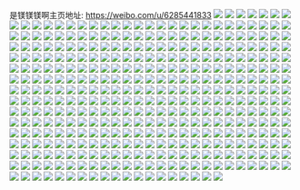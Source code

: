 是镁镁镁啊主页地址: https://weibo.com/u/6285441833 
![](https://wx4.sinaimg.cn/mw2000/006Rn4y5gy1h9cjtld7f9j31421id1kx.jpg) 
![](https://wx4.sinaimg.cn/mw2000/006Rn4y5gy1h98cllc052j30u01sxqdz.jpg) 
![](https://wx4.sinaimg.cn/mw2000/006Rn4y5gy1h98clsymh0j30u01sx15l.jpg) 
![](https://wx4.sinaimg.cn/mw2000/006Rn4y5gy1h96vl3are3j30u01sxael.jpg) 
![](https://wx4.sinaimg.cn/mw2000/006Rn4y5gy1h96vhjjc34j30wi1ychdt.jpg) 
![](https://wx4.sinaimg.cn/mw2000/006Rn4y5gy1h96vnpk3ofj30u01sxdn9.jpg) 
![](https://wx4.sinaimg.cn/mw2000/006Rn4y5gy1h96vj57qyjj30u01sxk1o.jpg) 
![](https://wx4.sinaimg.cn/mw2000/006Rn4y5gy1h96vnq9uzwj30u01sx0zf.jpg) 
![](https://wx4.sinaimg.cn/mw2000/006Rn4y5gy1h96vjqr5m2j30u0140tjf.jpg) 
![](https://wx4.sinaimg.cn/mw2000/006Rn4y5gy1h96vkq0lrbj30u0140tgu.jpg) 
![](https://wx4.sinaimg.cn/mw2000/006Rn4y5gy1h96vmgi6pmj30u01sxn3r.jpg) 
![](https://wx4.sinaimg.cn/mw2000/006Rn4y5gy1h96vnrbcfdj31400u0apf.jpg) 
![](https://wx4.sinaimg.cn/mw2000/006Rn4y5gy1h96vopx22gj30u01sxn5j.jpg) 
![](https://wx4.sinaimg.cn/mw2000/006Rn4y5ly1h8y3zr8w6hj316o1kw4qp.jpg) 
![](https://wx4.sinaimg.cn/mw2000/006Rn4y5ly1h8y40fjzt6j316o1hcaz8.jpg) 
![](https://wx4.sinaimg.cn/mw2000/006Rn4y5ly1h8y40fxpz9j316o1hcqry.jpg) 
![](https://wx4.sinaimg.cn/mw2000/006Rn4y5ly1h8y39s7nt0j31651gox1w.jpg) 
![](https://wx4.sinaimg.cn/mw2000/006Rn4y5ly1h8y39smqhrj316o1kwtyl.jpg) 
![](https://wx4.sinaimg.cn/mw2000/006Rn4y5ly1h8y39t3n2yj316o1kwb0p.jpg) 
![](https://wx4.sinaimg.cn/mw2000/006Rn4y5ly1h8y39rrl60j316o1n1b29.jpg) 
![](https://wx4.sinaimg.cn/mw2000/006Rn4y5ly1h8y39to8g7j31541kw4qp.jpg) 
![](https://wx4.sinaimg.cn/mw2000/006Rn4y5ly1h8y39ugy2tj316o1n9e81.jpg) 
![](https://wx4.sinaimg.cn/mw2000/006Rn4y5ly1h8y39v0l0jj316o1hc4qp.jpg) 
![](https://wx4.sinaimg.cn/mw2000/006Rn4y5ly1h8y39vomozj319i1kw7wh.jpg) 
![](https://wx4.sinaimg.cn/mw2000/006Rn4y5ly1h8xmm00tv6j32c02c0hdv.jpg) 
![](https://wx4.sinaimg.cn/mw2000/006Rn4y5ly1h8xmm68pwgj32c02c0x6r.jpg) 
![](https://wx4.sinaimg.cn/mw2000/006Rn4y5ly1h8xmma6ez0j33402c0kjo.jpg) 
![](https://wx4.sinaimg.cn/mw2000/006Rn4y5ly1h8wf4ilsbfj32c0340u0y.jpg) 
![](https://wx4.sinaimg.cn/mw2000/006Rn4y5ly1h8wf4je0joj316o1kwnlk.jpg) 
![](https://wx4.sinaimg.cn/mw2000/006Rn4y5ly1h8wf4d1jqfj316o1hce40.jpg) 
![](https://wx4.sinaimg.cn/mw2000/006Rn4y5ly1h8wf4k0in6j316n1hbaxb.jpg) 
![](https://wx4.sinaimg.cn/mw2000/006Rn4y5ly1h8wf4klryxj316o1hcket.jpg) 
![](https://wx4.sinaimg.cn/mw2000/006Rn4y5ly1h8wf4l2lsmj316n1hbx2e.jpg) 
![](https://wx4.sinaimg.cn/mw2000/006Rn4y5ly1h8svqhorh8j319i1kw4qp.jpg) 
![](https://wx4.sinaimg.cn/mw2000/006Rn4y5ly1h8svqiqyiaj33402c0npd.jpg) 
![](https://wx4.sinaimg.cn/mw2000/006Rn4y5ly1h8svqku26mj31621kwkjl.jpg) 
![](https://wx4.sinaimg.cn/mw2000/006Rn4y5ly1h8svqme0oqj31671kwkjl.jpg) 
![](https://wx4.sinaimg.cn/mw2000/006Rn4y5ly1h8svqh070mj316o1l5b29.jpg) 
![](https://wx4.sinaimg.cn/mw2000/006Rn4y5ly1h8svrb5f5nj32c03401l0.jpg) 
![](https://wx4.sinaimg.cn/mw2000/006Rn4y5ly1h8svrnaixhj32c0340b2d.jpg) 
![](https://wx4.sinaimg.cn/mw2000/006Rn4y5ly1h8svrtk46hj316n1hbe12.jpg) 
![](https://wx4.sinaimg.cn/mw2000/006Rn4y5gy1h8n0gqxazxj316o1hce81.jpg) 
![](https://wx4.sinaimg.cn/mw2000/006Rn4y5gy1h8n0gj62i8j315y1gg4qp.jpg) 
![](https://wx4.sinaimg.cn/mw2000/006Rn4y5gy1h8n0h0025rj315t1g9qtv.jpg) 
![](https://wx4.sinaimg.cn/mw2000/006Rn4y5gy1h8n0h7u6wqj316o1hc7wh.jpg) 
![](https://wx4.sinaimg.cn/mw2000/006Rn4y5gy1h8n0ha80egj316o1hc1kx.jpg) 
![](https://wx4.sinaimg.cn/mw2000/006Rn4y5gy1h8n0hk26onj316o1kwhdt.jpg) 
![](https://wx4.sinaimg.cn/mw2000/006Rn4y5gy1h8mblvqfmsj316o1kwu0j.jpg) 
![](https://wx4.sinaimg.cn/mw2000/006Rn4y5gy1h8mbm4k4vbj316o1lzu0x.jpg) 
![](https://wx4.sinaimg.cn/mw2000/006Rn4y5gy1h8mblqhc0kj316o1lyx6p.jpg) 
![](https://wx4.sinaimg.cn/mw2000/006Rn4y5gy1h8mbnyavg6j32803197wm.jpg) 
![](https://wx4.sinaimg.cn/mw2000/006Rn4y5gy1h8h45o8n15j316o1hc1kx.jpg) 
![](https://wx4.sinaimg.cn/mw2000/006Rn4y5gy1h8h45lt8j4j316o1hc4qp.jpg) 
![](https://wx4.sinaimg.cn/mw2000/006Rn4y5gy1h8h45qx20sj319i1kwb29.jpg) 
![](https://wx4.sinaimg.cn/mw2000/006Rn4y5gy1h8e8v6ckhnj30w0140kc8.jpg) 
![](https://wx4.sinaimg.cn/mw2000/006Rn4y5gy1h8e8wc9ss3j30w0140wxi.jpg) 
![](https://wx4.sinaimg.cn/mw2000/006Rn4y5gy1h8e8wgzhojj30w0140qst.jpg) 
![](https://wx4.sinaimg.cn/mw2000/006Rn4y5gy1h8e8wle56zj30w0140nml.jpg) 
![](https://wx4.sinaimg.cn/mw2000/006Rn4y5gy1h8e8v1y4e7j30w01407k0.jpg) 
![](https://wx4.sinaimg.cn/mw2000/006Rn4y5gy1h8e8wmpl8zj30w0140ng6.jpg) 
![](https://wx4.sinaimg.cn/mw2000/006Rn4y5gy1h7zwtmv7otj314f1dittl.jpg) 
![](https://wx4.sinaimg.cn/mw2000/006Rn4y5gy1h7zwtkztt3j316o1hckfi.jpg) 
![](https://wx4.sinaimg.cn/mw2000/006Rn4y5gy1h7zwto9xehj30z517xgwn.jpg) 
![](https://wx4.sinaimg.cn/mw2000/006Rn4y5gy1h7zwtq05vej311q1b5tn4.jpg) 
![](https://wx4.sinaimg.cn/mw2000/006Rn4y5gy1h7zwtrlyiaj311m1b1tle.jpg) 
![](https://wx4.sinaimg.cn/mw2000/006Rn4y5gy1h7zwtsw1xnj319i1kwnfa.jpg) 
![](https://wx4.sinaimg.cn/mw2000/006Rn4y5gy1h7zwttwg0mj319i1kvwux.jpg) 
![](https://wx4.sinaimg.cn/mw2000/006Rn4y5gy1h7zwtvjt9uj310h19lwt6.jpg) 
![](https://wx4.sinaimg.cn/mw2000/006Rn4y5gy1h7zwtxn88sj315i1fwkbx.jpg) 
![](https://wx4.sinaimg.cn/mw2000/006Rn4y5gy1h7zwtzrwbqj31231bmdzk.jpg) 
![](https://wx4.sinaimg.cn/mw2000/006Rn4y5gy1h7ybo798myj316o1kwhcu.jpg) 
![](https://wx4.sinaimg.cn/mw2000/006Rn4y5gy1h7ybo9pak3j316o1hcari.jpg) 
![](https://wx4.sinaimg.cn/mw2000/006Rn4y5gy1h7ybo41bfoj316o1hcneu.jpg) 
![](https://wx4.sinaimg.cn/mw2000/006Rn4y5gy1h7yboc2cf8j316o1hc7kq.jpg) 
![](https://wx4.sinaimg.cn/mw2000/006Rn4y5gy1h7ybodwgmrj31561fgdtn.jpg) 
![](https://wx4.sinaimg.cn/mw2000/006Rn4y5gy1h7ybogb999j316o1hcnff.jpg) 
![](https://wx4.sinaimg.cn/mw2000/006Rn4y5gy1h7stuckdyhj315x1kwx37.jpg) 
![](https://wx4.sinaimg.cn/mw2000/006Rn4y5gy1h7stubmnqbj316n1lf1kx.jpg) 
![](https://wx4.sinaimg.cn/mw2000/006Rn4y5gy1h7p66pl6m5j30u011igv0.jpg) 
![](https://wx4.sinaimg.cn/mw2000/006Rn4y5gy1h7p66r48idj30u011igw2.jpg) 
![](https://wx4.sinaimg.cn/mw2000/006Rn4y5gy1h7p66s0y66j30u0140aj1.jpg) 
![](https://wx4.sinaimg.cn/mw2000/006Rn4y5gy1h7p66tuu4mj30u0140teh.jpg) 
![](https://wx4.sinaimg.cn/mw2000/006Rn4y5gy1h7p66uyc6nj30u014edlb.jpg) 
![](https://wx4.sinaimg.cn/mw2000/006Rn4y5gy1h7p66wbs5ej30u014011s.jpg) 
![](https://wx4.sinaimg.cn/mw2000/006Rn4y5gy1h7p67gnqygj30u0140n5i.jpg) 
![](https://wx4.sinaimg.cn/mw2000/006Rn4y5gy1h7p67hvmhaj30u011i45e.jpg) 
![](https://wx4.sinaimg.cn/mw2000/006Rn4y5gy1h7p67j8micj30u011iags.jpg) 
![](https://wx4.sinaimg.cn/mw2000/006Rn4y5gy1h7p67kdfzwj30u011i7b5.jpg) 
![](https://wx4.sinaimg.cn/mw2000/006Rn4y5gy1h7p66o6wbyj30u0140wjk.jpg) 
![](https://wx4.sinaimg.cn/mw2000/006Rn4y5gy1h7p67l4f72j30u01400wl.jpg) 
![](https://wx4.sinaimg.cn/mw2000/006Rn4y5gy1h7n74jk4waj316o1kw7ll.jpg) 
![](https://wx4.sinaimg.cn/mw2000/006Rn4y5gy1h7n74hwi8oj316o1kwx3e.jpg) 
![](https://wx4.sinaimg.cn/mw2000/006Rn4y5gy1h7n74l79mtj316o1kwkbf.jpg) 
![](https://wx4.sinaimg.cn/mw2000/006Rn4y5gy1h7n74mv38hj316o1kwtsy.jpg) 
![](https://wx4.sinaimg.cn/mw2000/006Rn4y5gy1h7n74od68cj316o1kw1kx.jpg) 
![](https://wx4.sinaimg.cn/mw2000/006Rn4y5gy1h7n74p2k7gj316o1kw7qe.jpg) 
![](https://wx4.sinaimg.cn/mw2000/006Rn4y5gy1h7n77lzi0yj32c0340x6q.jpg) 
![](https://wx4.sinaimg.cn/mw2000/006Rn4y5gy1h7n77icspoj33402c0b2b.jpg) 
![](https://wx4.sinaimg.cn/mw2000/006Rn4y5gy1h7n77p82hij33402c01kz.jpg) 
![](https://wx4.sinaimg.cn/mw2000/006Rn4y5gy1h6gikutcvgj32012vutxt.jpg) 
![](https://wx4.sinaimg.cn/mw2000/006Rn4y5gy1h6gikymzlzj31gt22rx3p.jpg) 
![](https://wx4.sinaimg.cn/mw2000/006Rn4y5gy1h6e2ymdb0cj30u0140wnc.jpg) 
![](https://wx4.sinaimg.cn/mw2000/006Rn4y5gy1h6e2ynmtx1j30u0140k07.jpg) 
![](https://wx4.sinaimg.cn/mw2000/006Rn4y5gy1h6e2yordj8j30u014042w.jpg) 
![](https://wx4.sinaimg.cn/mw2000/006Rn4y5gy1h6e2ykq4u4j30u00zpahd.jpg) 
![](https://wx4.sinaimg.cn/mw2000/006Rn4y5gy1h6e2ypsdtkj30u0140din.jpg) 
![](https://wx4.sinaimg.cn/mw2000/006Rn4y5gy1h6e2yqx2waj30u0140goi.jpg) 
![](https://wx4.sinaimg.cn/mw2000/006Rn4y5gy1h6e2ys5gqyj31400u0gog.jpg) 
![](https://wx4.sinaimg.cn/mw2000/006Rn4y5gy1h6e2yu53q6j319z0u044h.jpg) 
![](https://wx4.sinaimg.cn/mw2000/006Rn4y5gy1h63t36xtekj30u00wq0yr.jpg) 
![](https://wx4.sinaimg.cn/mw2000/006Rn4y5gy1h63t388iaxj30u013owl9.jpg) 
![](https://wx4.sinaimg.cn/mw2000/006Rn4y5gy1h1rxjjnitij31kw1kw4ka.jpg) 
![](https://wx4.sinaimg.cn/mw2000/006Rn4y5gy1h1rxjj3p8lj31kw1kw4qp.jpg) 
![](https://wx4.sinaimg.cn/mw2000/006Rn4y5gy1h1oh7bdvz4j31kw1kwh4n.jpg) 
![](https://wx4.sinaimg.cn/mw2000/006Rn4y5gy1h1oh7cutiqj31kw1kw7ug.jpg) 
![](https://wx4.sinaimg.cn/mw2000/006Rn4y5gy1h1oh7eczoaj31kw1kw1kx.jpg) 
![](https://wx4.sinaimg.cn/mw2000/006Rn4y5gy1h11w2oaj5nj31ku171kh3.jpg) 
![](https://wx4.sinaimg.cn/mw2000/006Rn4y5gy1h0w2hr3tt2j31kw16ohdt.jpg) 
![](https://wx4.sinaimg.cn/mw2000/006Rn4y5gy1gz3pcz9ltqj30u00u0gr5.jpg) 
![](https://wx4.sinaimg.cn/mw2000/006Rn4y5gy1gxoxrybcwej316o1hhe81.jpg) 
![](https://wx4.sinaimg.cn/mw2000/006Rn4y5gy1gxoxrz281gj316o16onmh.jpg) 
![](https://wx4.sinaimg.cn/mw2000/006Rn4y5gy1gxoxrw448uj316o16o4qp.jpg) 
![](https://wx4.sinaimg.cn/mw2000/006Rn4y5gy1gxoxs2yd4gj31kw1kw7wi.jpg) 
![](https://wx4.sinaimg.cn/mw2000/006Rn4y5gy1gxoxs7y5hbj31kw1kw4qq.jpg) 
![](https://wx4.sinaimg.cn/mw2000/006Rn4y5gy1gxnsn0790vj32c02c0e82.jpg) 
![](https://wx4.sinaimg.cn/mw2000/006Rn4y5gy1gxnsn5ufvwj316o1kwkjl.jpg) 
![](https://wx4.sinaimg.cn/mw2000/006Rn4y5gy1gxnsn7ydf0j316o1kwe81.jpg) 
![](https://wx4.sinaimg.cn/mw2000/006Rn4y5gy1gxnsn12eaij316o1kwe81.jpg) 
![](https://wx4.sinaimg.cn/mw2000/006Rn4y5gy1gsi2q1x8dgj31kv1kvwww.jpg) 
![](https://wx4.sinaimg.cn/mw2000/006Rn4y5gy1grw16tjdhfj32c02c0npm.jpg) 
![](https://wx4.sinaimg.cn/mw2000/006Rn4y5gy1grw166xdihj31kw1kwb29.jpg) 
![](https://wx4.sinaimg.cn/mw2000/006Rn4y5gy1grtdhsy8w0j62c02c0npl02.jpg) 
![](https://wx4.sinaimg.cn/mw2000/006Rn4y5gy1grsan9qi8rj32c02c0he3.jpg) 
![](https://wx4.sinaimg.cn/mw2000/006Rn4y5gy1grsancth3fj62c02c0kjs02.jpg) 
![](https://wx4.sinaimg.cn/mw2000/006Rn4y5gy1grsangi4l9j32c02c0kjv.jpg) 
![](https://wx4.sinaimg.cn/mw2000/006Rn4y5gy1grsanjxs55j32c02c0npn.jpg) 
![](https://wx4.sinaimg.cn/mw2000/006Rn4y5gy1grsaoeiqr9j31kw1kwhdw.jpg) 
![](https://wx4.sinaimg.cn/mw2000/006Rn4y5gy1grsan587knj32c02c07wt.jpg) 
![](https://wx4.sinaimg.cn/mw2000/006Rn4y5gy1grsantig4wj32c02c0x6z.jpg) 
![](https://wx4.sinaimg.cn/mw2000/006Rn4y5gy1grsanmpvj4j31kw1lmnpg.jpg) 
![](https://wx4.sinaimg.cn/mw2000/006Rn4y5gy1grsanpa85wj31kw1mkx6t.jpg) 
![](https://wx4.sinaimg.cn/mw2000/006Rn4y5gy1grsanq2iekj31kw16o1gs.jpg) 
![](https://wx4.sinaimg.cn/mw2000/006Rn4y5gy1grqcngi4pej31kw16oas2.jpg) 
![](https://wx4.sinaimg.cn/mw2000/006Rn4y5gy1grizi5bqp3j30w01kwano.jpg) 
![](https://wx4.sinaimg.cn/mw2000/006Rn4y5gy1grizi5zcoyj31kw0w07fc.jpg) 
![](https://wx4.sinaimg.cn/mw2000/006Rn4y5gy1grizi6ngmhj30w01kw4e7.jpg) 
![](https://wx4.sinaimg.cn/mw2000/006Rn4y5gy1grizi754oyj30w01kwtfl.jpg) 
![](https://wx4.sinaimg.cn/mw2000/006Rn4y5gy1grizi7lc3tj30w019xwob.jpg) 
![](https://wx4.sinaimg.cn/mw2000/006Rn4y5gy1grizi85egtj30w01kwqei.jpg) 
![](https://wx4.sinaimg.cn/mw2000/006Rn4y5gy1grizi8remjj30w01kwtp0.jpg) 
![](https://wx4.sinaimg.cn/mw2000/006Rn4y5gy1grizi99ey6j30w01kw7fh.jpg) 
![](https://wx4.sinaimg.cn/mw2000/006Rn4y5gy1grizi4k3sqj30w01kwqio.jpg) 
![](https://wx4.sinaimg.cn/mw2000/006Rn4y5gy1grizi9z7v0j30w01kwqhe.jpg) 
![](https://wx4.sinaimg.cn/mw2000/006Rn4y5gy1gre89dpkanj32c02c01l8.jpg) 
![](https://wx4.sinaimg.cn/mw2000/006Rn4y5gy1gre89h956ej32c02c0x4v.jpg) 
![](https://wx4.sinaimg.cn/mw2000/006Rn4y5gy1gre89vatqrj32c02c0qve.jpg) 
![](https://wx4.sinaimg.cn/mw2000/006Rn4y5gy1gre8a9ftwyj32c02c01l6.jpg) 
![](https://wx4.sinaimg.cn/mw2000/006Rn4y5gy1gre8awzb53j32c02c07ws.jpg) 
![](https://wx4.sinaimg.cn/mw2000/006Rn4y5gy1gre8bbfkcvj32c02c0u17.jpg) 
![](https://wx4.sinaimg.cn/mw2000/006Rn4y5gy1gre8brlxdhj32c02c04qy.jpg) 
![](https://wx4.sinaimg.cn/mw2000/006Rn4y5gy1gre8cpgxhfj32c02c04qz.jpg) 
![](https://wx4.sinaimg.cn/mw2000/006Rn4y5gy1grcyhtjky1j30w01kwn3r.jpg) 
![](https://wx4.sinaimg.cn/mw2000/006Rn4y5gy1grcyht2ey1j30w01kw7cv.jpg) 
![](https://wx4.sinaimg.cn/mw2000/006Rn4y5gy1gr72wscyydj30w01kw48p.jpg) 
![](https://wx4.sinaimg.cn/mw2000/006Rn4y5gy1gr62kaot5pj31kw1kwx1r.jpg) 
![](https://wx4.sinaimg.cn/mw2000/006Rn4y5gy1gqxhp1xj4wj316o1nyqv8.jpg) 
![](https://wx4.sinaimg.cn/mw2000/006Rn4y5gy1gqxhsscw7mj62c03404r202.jpg) 
![](https://wx4.sinaimg.cn/mw2000/006Rn4y5gy1gqxhsu1ewyj316o1ljb2b.jpg) 
![](https://wx4.sinaimg.cn/mw2000/006Rn4y5gy1gqxhrac7rnj31691kwu0y.jpg) 
![](https://wx4.sinaimg.cn/mw2000/006Rn4y5gy1gqxhrcxpqjj316o1lb7wj.jpg) 
![](https://wx4.sinaimg.cn/mw2000/006Rn4y5gy1gqxhp06vqtj316o1lb4qr.jpg) 
![](https://wx4.sinaimg.cn/mw2000/006Rn4y5gy1gqxhrdpqbtj316f1kwnnk.jpg) 
![](https://wx4.sinaimg.cn/mw2000/006Rn4y5gy1gqjk7sxazyj31jk1jkdz5.jpg) 
![](https://wx4.sinaimg.cn/mw2000/006Rn4y5gy1gqjk7tfn6bj31jk1jkh13.jpg) 
![](https://wx4.sinaimg.cn/mw2000/006Rn4y5gy1gqbal3iujgj31kw1kwwnt.jpg) 
![](https://wx4.sinaimg.cn/mw2000/006Rn4y5gy1gq9lyksjfzj31fk1fk4qp.jpg) 
![](https://wx4.sinaimg.cn/mw2000/006Rn4y5gy1gq9lyn5zt7j31kw1kwhdv.jpg) 
![](https://wx4.sinaimg.cn/mw2000/006Rn4y5gy1gq7z6m71eaj31kw1kwhdt.jpg) 
![](https://wx4.sinaimg.cn/mw2000/006Rn4y5gy1gq7z6nnvgwj31is1isb29.jpg) 
![](https://wx4.sinaimg.cn/mw2000/006Rn4y5gy1gq7z6q44q6j30w11kwe82.jpg) 
![](https://wx4.sinaimg.cn/mw2000/006Rn4y5gy1gq7z6sx4b0j30w11kwqv6.jpg) 
![](https://wx4.sinaimg.cn/mw2000/006Rn4y5gy1gq7z6kgob5j30w11kwx6q.jpg) 
![](https://wx4.sinaimg.cn/mw2000/006Rn4y5gy1gq7z7kbn3yj32c02c01l7.jpg) 
![](https://wx4.sinaimg.cn/mw2000/006Rn4y5gy1gq61tf8or2j31kw1kw7wk.jpg) 
![](https://wx4.sinaimg.cn/mw2000/006Rn4y5gy1gq61tpekb6j32c0340he7.jpg) 
![](https://wx4.sinaimg.cn/mw2000/006Rn4y5gy1gpz38zks55j31kw1kwu0z.jpg) 
![](https://wx4.sinaimg.cn/mw2000/006Rn4y5gy1gpz391o0lrj31kw1kwhdv.jpg) 
![](https://wx4.sinaimg.cn/mw2000/006Rn4y5gy1gpz38xr9j9j31kw1kwkjo.jpg) 
![](https://wx4.sinaimg.cn/mw2000/006Rn4y5gy1gpz393hpe1j31kw1kwx6r.jpg) 
![](https://wx4.sinaimg.cn/mw2000/006Rn4y5gy1gprfw98icuj316o1kwqv2.jpg) 
![](https://wx4.sinaimg.cn/mw2000/006Rn4y5gy1gprfw9vitjj316o1kw1kx.jpg) 
![](https://wx4.sinaimg.cn/mw2000/006Rn4y5gy1gprfw8jx95j316o1kwqsf.jpg) 
![](https://wx4.sinaimg.cn/mw2000/006Rn4y5gy1gph296tm8gj31kw1kwhdt.jpg) 
![](https://wx4.sinaimg.cn/mw2000/006Rn4y5gy1gp8pcue4r9j316o1kw7wh.jpg) 
![](https://wx4.sinaimg.cn/mw2000/006Rn4y5gy1gp8pcw2za5j316o1kwhdv.jpg) 
![](https://wx4.sinaimg.cn/mw2000/006Rn4y5gy1gp8pctkq2aj316o1kwkjo.jpg) 
![](https://wx4.sinaimg.cn/mw2000/006Rn4y5ly1gp6g5ak78aj316o1kwe81.jpg) 
![](https://wx4.sinaimg.cn/mw2000/006Rn4y5ly1gp6g5bcxz2j316o1kwe81.jpg) 
![](https://wx4.sinaimg.cn/mw2000/006Rn4y5ly1gp185uhodnj31kw1lie81.jpg) 
![](https://wx4.sinaimg.cn/mw2000/006Rn4y5ly1gp185vfdymj31kw1lf7wh.jpg) 
![](https://wx4.sinaimg.cn/mw2000/006Rn4y5gy1goc8s8vys8j33402c04qp.jpg) 
![](https://wx4.sinaimg.cn/mw2000/006Rn4y5gy1goc8sat63fj33402c04qp.jpg) 
![](https://wx4.sinaimg.cn/mw2000/006Rn4y5ly1gntue8fcynj33402c07wj.jpg) 
![](https://wx4.sinaimg.cn/mw2000/006Rn4y5ly1gntueddiw9j32c02c04qr.jpg) 
![](https://wx4.sinaimg.cn/mw2000/006Rn4y5ly1gntuee80g1j32c0340qv5.jpg) 
![](https://wx4.sinaimg.cn/mw2000/006Rn4y5ly1gntuehdtk8j31kw1kwawg.jpg) 
![](https://wx4.sinaimg.cn/mw2000/006Rn4y5ly1gntue4ssmij31kw1kwqrl.jpg) 
![](https://wx4.sinaimg.cn/mw2000/006Rn4y5ly1gntueidicaj318d18dws0.jpg) 
![](https://wx4.sinaimg.cn/mw2000/006Rn4y5ly1gntuekamefj31jh1kv4qp.jpg) 
![](https://wx4.sinaimg.cn/mw2000/006Rn4y5ly1gntuenf7ymj32c02c0qv6.jpg) 
![](https://wx4.sinaimg.cn/mw2000/006Rn4y5ly1gntueo6pklj31kw1kwb29.jpg) 
![](https://wx4.sinaimg.cn/mw2000/006Rn4y5ly1gntuepfzg7j31kw1kwnpd.jpg) 
![](https://wx4.sinaimg.cn/mw2000/006Rn4y5ly1gntueq53spj31kw1kwkjl.jpg) 
![](https://wx4.sinaimg.cn/mw2000/006Rn4y5ly1gntuersdjtj32c02c0e81.jpg) 
![](https://wx4.sinaimg.cn/mw2000/006Rn4y5ly1gntues8qisj30kw10kgvf.jpg) 
![](https://wx4.sinaimg.cn/mw2000/006Rn4y5ly1gntuet4axdj32c02c0kiw.jpg) 
![](https://wx4.sinaimg.cn/mw2000/006Rn4y5ly1gnmua70cu9j32bb2bbnpe.jpg) 
![](https://wx4.sinaimg.cn/mw2000/006Rn4y5ly1gnmua87mugj31r02c0kjl.jpg) 
![](https://wx4.sinaimg.cn/mw2000/006Rn4y5ly1gnmuabzkemj32c02c01ky.jpg) 
![](https://wx4.sinaimg.cn/mw2000/006Rn4y5ly1gnmuad9pjij31kw16ohdt.jpg) 
![](https://wx4.sinaimg.cn/mw2000/006Rn4y5ly1gnmuadocurj322g1jutut.jpg) 
![](https://wx4.sinaimg.cn/mw2000/006Rn4y5ly1gnmuadyjpdj312t12t47n.jpg) 
![](https://wx4.sinaimg.cn/mw2000/006Rn4y5ly1gnmuaed30rj31fb12hqgo.jpg) 
![](https://wx4.sinaimg.cn/mw2000/006Rn4y5ly1gnmuaeururj31pd1a07wh.jpg) 
![](https://wx4.sinaimg.cn/mw2000/006Rn4y5ly1gnmuafhydtj31rk1rk1kx.jpg) 
![](https://wx4.sinaimg.cn/mw2000/006Rn4y5ly1gnmuag1crgj31iy1iyqmb.jpg) 
![](https://wx4.sinaimg.cn/mw2000/006Rn4y5ly1gnmuagyzn0j31nr27p4qp.jpg) 
![](https://wx4.sinaimg.cn/mw2000/006Rn4y5ly1gnmuahnttvj31641647mj.jpg) 
![](https://wx4.sinaimg.cn/mw2000/006Rn4y5ly1gnmuai6ys9j31kw16o1kx.jpg) 
![](https://wx4.sinaimg.cn/mw2000/006Rn4y5ly1gnesh4uj9uj33402c04qp.jpg) 
![](https://wx4.sinaimg.cn/mw2000/006Rn4y5ly1gnesh6d3ggj33402c04qp.jpg) 
![](https://wx4.sinaimg.cn/mw2000/006Rn4y5ly1gnesh867qdj33402c04qp.jpg) 
![](https://wx4.sinaimg.cn/mw2000/006Rn4y5ly1gnesh9y210j33402c04qp.jpg) 
![](https://wx4.sinaimg.cn/mw2000/006Rn4y5ly1gneshm03obj32c02c01kx.jpg) 
![](https://wx4.sinaimg.cn/mw2000/006Rn4y5ly1gnesh49w13j32c02c0kjl.jpg) 
![](https://wx4.sinaimg.cn/mw2000/006Rn4y5ly1gneshbrn63j32c02c07wi.jpg) 
![](https://wx4.sinaimg.cn/mw2000/006Rn4y5ly1gneshe50e8j32c02c0u0x.jpg) 
![](https://wx4.sinaimg.cn/mw2000/006Rn4y5ly1gneshi13lmj32c02c0b29.jpg) 
![](https://wx4.sinaimg.cn/mw2000/006Rn4y5ly1gndlblojtlj32c0340qv5.jpg) 
![](https://wx4.sinaimg.cn/mw2000/006Rn4y5ly1gndlbn39oqj32c02c0b2a.jpg) 
![](https://wx4.sinaimg.cn/mw2000/006Rn4y5ly1gndlbnom9wj32c02c0e81.jpg) 
![](https://wx4.sinaimg.cn/mw2000/006Rn4y5gy1gn5trcrt1ej316q1kw1a5.jpg) 
![](https://wx4.sinaimg.cn/mw2000/006Rn4y5gy1gn5trdnby1j316q1kwdy7.jpg) 
![](https://wx4.sinaimg.cn/mw2000/006Rn4y5gy1gn5tqrtx3cj316o1kw7v8.jpg) 
![](https://wx4.sinaimg.cn/mw2000/006Rn4y5gy1gn5trc3s22j316o1kwhdh.jpg) 
![](https://wx4.sinaimg.cn/mw2000/006Rn4y5gy1gmry76gdmoj31kw1kwb29.jpg) 
![](https://wx4.sinaimg.cn/mw2000/006Rn4y5gy1gmry75oqa4j31kw1kw4qp.jpg) 
![](https://wx4.sinaimg.cn/mw2000/006Rn4y5gy1gme728wp60j31kw16o1kx.jpg) 
![](https://wx4.sinaimg.cn/mw2000/006Rn4y5gy1gme729iwo5j31kw1kw4qp.jpg) 
![](https://wx4.sinaimg.cn/mw2000/006Rn4y5gy1gme72abuojj31kw1kwb29.jpg) 
![](https://wx4.sinaimg.cn/mw2000/006Rn4y5gy1gme7282hg3j31kw1kw1kx.jpg) 
![](https://wx4.sinaimg.cn/mw2000/006Rn4y5gy1gme72auyenj31kw16oaxm.jpg) 
![](https://wx4.sinaimg.cn/mw2000/006Rn4y5gy1gmbxr8fd4rj32c02c0hdt.jpg) 
![](https://wx4.sinaimg.cn/mw2000/006Rn4y5gy1gmbxr9l0cdj32c02c07wh.jpg) 
![](https://wx4.sinaimg.cn/mw2000/006Rn4y5gy1gmbxraupu5j32c02c07o3.jpg) 
![](https://wx4.sinaimg.cn/mw2000/006Rn4y5gy1gmbxr5z3vjj33402c01kx.jpg) 
![](https://wx4.sinaimg.cn/mw2000/006Rn4y5gy1gmaln16crtj31kw1kwb29.jpg) 
![](https://wx4.sinaimg.cn/mw2000/006Rn4y5gy1gmaln2lz8ej31kw1kwb29.jpg) 
![](https://wx4.sinaimg.cn/mw2000/006Rn4y5gy1gmaln36rmsj31kw1kwb29.jpg) 
![](https://wx4.sinaimg.cn/mw2000/006Rn4y5ly1glsfw6wpeaj32c02c0u0y.jpg) 
![](https://wx4.sinaimg.cn/mw2000/006Rn4y5ly1glsfvxj4ubj31o01o04qq.jpg) 
![](https://wx4.sinaimg.cn/mw2000/006Rn4y5ly1glsfwxdvnnj31o01o0b2a.jpg) 
![](https://wx4.sinaimg.cn/mw2000/006Rn4y5ly1glsfw920k0j31kw1kw7wh.jpg) 
![](https://wx4.sinaimg.cn/mw2000/006Rn4y5ly1glsfxjjbs9j31kw1kwb2a.jpg) 
![](https://wx4.sinaimg.cn/mw2000/006Rn4y5ly1glsfxm0r7mj31kw1kwb29.jpg) 
![](https://wx4.sinaimg.cn/mw2000/006Rn4y5ly1glsfxoz4ngj31o01o0e82.jpg) 
![](https://wx4.sinaimg.cn/mw2000/006Rn4y5ly1glsfxv1iapj31kw1kw4qq.jpg) 
![](https://wx4.sinaimg.cn/mw2000/006Rn4y5ly1glsfy1pmhkj33402c07wh.jpg) 
![](https://wx4.sinaimg.cn/mw2000/006Rn4y5ly1gll70tvmpyj31kw1kw4nu.jpg) 
![](https://wx4.sinaimg.cn/mw2000/006Rn4y5ly1gll70wh3acj31kw1kw7vt.jpg) 
![](https://wx4.sinaimg.cn/mw2000/006Rn4y5ly1gll70yn1n4j31kw1kw7wh.jpg) 
![](https://wx4.sinaimg.cn/mw2000/006Rn4y5ly1gjz237miqqj313e1gj4qp.jpg) 
![](https://wx4.sinaimg.cn/mw2000/006Rn4y5ly1gjugpbxdz0j31kw1kw1kx.jpg) 
![](https://wx4.sinaimg.cn/mw2000/006Rn4y5ly1gjugpxzy9sj31kw1kw7wh.jpg) 
![](https://wx4.sinaimg.cn/mw2000/006Rn4y5ly1gjoq7bcgwxj31kw16ob29.jpg) 
![](https://wx4.sinaimg.cn/mw2000/006Rn4y5ly1gjoq7hz1r4j31kw16o7wh.jpg) 
![](https://wx4.sinaimg.cn/mw2000/006Rn4y5ly1gjmeq3n0qrj31kw1kwe81.jpg) 
![](https://wx4.sinaimg.cn/mw2000/006Rn4y5gy1gjlhy5drcsj31kw16o1kx.jpg) 
![](https://wx4.sinaimg.cn/mw2000/006Rn4y5gy1gjlhy4kzu5j31kw16o1gp.jpg) 
![](https://wx4.sinaimg.cn/mw2000/006Rn4y5gy1gjhzac0i6sj31kw16o4pg.jpg) 
![](https://wx4.sinaimg.cn/mw2000/006Rn4y5gy1gjhzaesggtj31kw1kw7wh.jpg) 
![](https://wx4.sinaimg.cn/mw2000/006Rn4y5gy1gjhzainp7yj32c02c0npe.jpg) 
![](https://wx4.sinaimg.cn/mw2000/006Rn4y5gy1gjhzamtho6j33402c01kz.jpg) 
![](https://wx4.sinaimg.cn/mw2000/006Rn4y5gy1gjfse5dazvj31kw1kwkiq.jpg) 
![](https://wx4.sinaimg.cn/mw2000/006Rn4y5gy1gjfse5xcblj31kw1kwx59.jpg) 
![](https://wx4.sinaimg.cn/mw2000/006Rn4y5gy1gjfse6jxkej31kw1kwqqy.jpg) 
![](https://wx4.sinaimg.cn/mw2000/006Rn4y5gy1gjfse4s2cdj31kw1kw1gu.jpg) 
![](https://wx4.sinaimg.cn/mw2000/006Rn4y5ly1gj7spjchy4j31400u0jyp.jpg) 
![](https://wx4.sinaimg.cn/mw2000/006Rn4y5ly1gj7spjmquaj31kw1kwnet.jpg) 
![](https://wx4.sinaimg.cn/mw2000/006Rn4y5ly1gj50ykhfrwj31kw1kwnpd.jpg) 
![](https://wx4.sinaimg.cn/mw2000/006Rn4y5ly1gj50xc9z5aj31gi1gihdt.jpg) 
![](https://wx4.sinaimg.cn/mw2000/006Rn4y5gy1gj41upp17wj31kw1kwnpd.jpg) 
![](https://wx4.sinaimg.cn/mw2000/006Rn4y5gy1gj41uqijaxj31kw1kwkjl.jpg) 
![](https://wx4.sinaimg.cn/mw2000/006Rn4y5gy1gj41uozvo4j31kw16o1kx.jpg) 
![](https://wx4.sinaimg.cn/mw2000/006Rn4y5ly1giz4k5otjqj31kw16oe5d.jpg) 
![](https://wx4.sinaimg.cn/mw2000/006Rn4y5ly1gisl4il6saj314l15jk4e.jpg) 
![](https://wx4.sinaimg.cn/mw2000/006Rn4y5gy1gicb31i6ukj31kw16o4qp.jpg) 
![](https://wx4.sinaimg.cn/mw2000/006Rn4y5gy1gicb30kitsj31kw1kw7wh.jpg) 
![](https://wx4.sinaimg.cn/mw2000/006Rn4y5ly1giafi2tqq1j31kw1kw7wh.jpg) 
![](https://wx4.sinaimg.cn/mw2000/006Rn4y5gy1gi4etiewy8j33402c0kd8.jpg) 
![](https://wx4.sinaimg.cn/mw2000/006Rn4y5gy1gi4et6jtlwj33402c07wh.jpg) 
![](https://wx4.sinaimg.cn/mw2000/006Rn4y5gy1gi4et3gc2hj33402c0k84.jpg) 
![](https://wx4.sinaimg.cn/mw2000/006Rn4y5gy1gi4et87mt1j31kw16ob29.jpg) 
![](https://wx4.sinaimg.cn/mw2000/006Rn4y5gy1gi4et8wilhj31gp1gpkfz.jpg) 
![](https://wx4.sinaimg.cn/mw2000/006Rn4y5gy1gi4et9qfmjj31kw1kwhbp.jpg) 
![](https://wx4.sinaimg.cn/mw2000/006Rn4y5gy1gi4etaflosj31kw1kw4oy.jpg) 
![](https://wx4.sinaimg.cn/mw2000/006Rn4y5gy1gi4etb2fg8j31kw1kw7qk.jpg) 
![](https://wx4.sinaimg.cn/mw2000/006Rn4y5gy1gi4et4zdjfj31kw1kwe81.jpg) 
![](https://wx4.sinaimg.cn/mw2000/006Rn4y5ly1gha9xu4q31j31kw1kwb29.jpg) 
![](https://wx4.sinaimg.cn/mw2000/006Rn4y5ly1gh1ymeui42j31kw16o4m2.jpg) 
![](https://wx4.sinaimg.cn/mw2000/006Rn4y5ly1gfgpmf3nx9j33402c0tmc.jpg) 
![](https://wx4.sinaimg.cn/mw2000/006Rn4y5ly1geoa4lhp3vj33402c0b29.jpg) 
![](https://wx4.sinaimg.cn/mw2000/006Rn4y5ly1geoa4njspwj33402c04qp.jpg) 
![](https://wx4.sinaimg.cn/mw2000/006Rn4y5ly1geoa4p35efj33402c01kx.jpg) 
![](https://wx4.sinaimg.cn/mw2000/006Rn4y5ly1geoa4ih8e7j38e02wmu10.jpg) 
![](https://wx4.sinaimg.cn/mw2000/006Rn4y5ly1geoa4qpwdzj31kw16oe81.jpg) 
![](https://wx4.sinaimg.cn/mw2000/006Rn4y5ly1geoa4rz9adj32c02c0u0x.jpg) 
![](https://wx4.sinaimg.cn/mw2000/006Rn4y5ly1geoa4t7da1j33402c0qv5.jpg) 
![](https://wx4.sinaimg.cn/mw2000/006Rn4y5ly1gdyyio9d82j32c02c01ky.jpg) 
![](https://wx4.sinaimg.cn/mw2000/006Rn4y5ly1gdyyiphiz8j32c02c04qq.jpg) 
![](https://wx4.sinaimg.cn/mw2000/006Rn4y5ly1gdyyiracidj32c02c07wi.jpg) 
![](https://wx4.sinaimg.cn/mw2000/006Rn4y5ly1gdyyilyztlj32c02c01ky.jpg) 
![](https://wx4.sinaimg.cn/mw2000/006Rn4y5ly1gdyyitvla6j32c02c04qq.jpg) 
![](https://wx4.sinaimg.cn/mw2000/006Rn4y5ly1gdtf59on2rj31kw1kw4p0.jpg) 
![](https://wx4.sinaimg.cn/mw2000/006Rn4y5ly1gds0afg95rj31bj18rws8.jpg) 
![](https://wx4.sinaimg.cn/mw2000/006Rn4y5ly1gd9inzh0qij33402c0b0g.jpg) 
![](https://wx4.sinaimg.cn/mw2000/006Rn4y5ly1gd9io109alj33402c0000.jpg) 
![](https://wx4.sinaimg.cn/mw2000/006Rn4y5ly1gd9io2rwj1j33402c01kx.jpg) 
![](https://wx4.sinaimg.cn/mw2000/006Rn4y5ly1gd9io48xtxj33402c04qh.jpg) 
![](https://wx4.sinaimg.cn/mw2000/006Rn4y5ly1gbkghh3z79j31kw1kw4qp.jpg) 
![](https://wx4.sinaimg.cn/mw2000/006Rn4y5ly1gbkgheeb3gj31kw1kw4qp.jpg) 
![](https://wx4.sinaimg.cn/mw2000/006Rn4y5ly1gbj6tvfulvj31kw16r4qp.jpg) 
![](https://wx4.sinaimg.cn/mw2000/006Rn4y5ly1gbj6u3fh5fj31kw16rhbd.jpg) 
![](https://wx4.sinaimg.cn/mw2000/006Rn4y5ly1gbj6ud6v4oj33402c0e81.jpg) 
![](https://wx4.sinaimg.cn/mw2000/006Rn4y5ly1gbj6uf5wlpj30us0llgq2.jpg) 
![](https://wx4.sinaimg.cn/mw2000/006Rn4y5ly1gb6jol4lbmj30u00u0tdc.jpg) 
![](https://wx4.sinaimg.cn/mw2000/006Rn4y5ly1gb6jon98u0j30u00u07cz.jpg) 
![](https://wx4.sinaimg.cn/mw2000/006Rn4y5ly1gb6joo298ij30u00u0n4r.jpg) 
![](https://wx4.sinaimg.cn/mw2000/006Rn4y5ly1gb6jordvl8j30u00u0jwv.jpg) 
![](https://wx4.sinaimg.cn/mw2000/006Rn4y5ly1gb6jokpsm0j30u00u0dn0.jpg) 
![](https://wx4.sinaimg.cn/mw2000/006Rn4y5ly1gb6jouo0vsj30u00u010w.jpg) 
![](https://wx4.sinaimg.cn/mw2000/006Rn4y5ly1gb2zdblh5qj31kw1kwe81.jpg) 
![](https://wx4.sinaimg.cn/mw2000/006Rn4y5ly1gb2zdf90edj31d51cfb29.jpg) 
![](https://wx4.sinaimg.cn/mw2000/006Rn4y5ly1gb2zcmhj5xj32c02c01ky.jpg) 
![](https://wx4.sinaimg.cn/mw2000/006Rn4y5ly1gb2zdllyx2j32c02c07wi.jpg) 
![](https://wx4.sinaimg.cn/mw2000/006Rn4y5ly1g9lynf53scj31a01a0hdt.jpg) 
![](https://wx4.sinaimg.cn/mw2000/006Rn4y5ly1g9lyndmgh9j31o01o0kjm.jpg) 
![](https://wx4.sinaimg.cn/mw2000/006Rn4y5ly1g9lynec0fjj31kw1kwqv5.jpg) 
![](https://wx4.sinaimg.cn/mw2000/006Rn4y5ly1g9lyncrt4lj31kw1kwqv5.jpg) 
![](https://wx4.sinaimg.cn/mw2000/006Rn4y5ly1g9lyng01qcj31k91k9e81.jpg) 
![](https://wx4.sinaimg.cn/mw2000/006Rn4y5ly1g9lyngfolfj31fn1fn4qp.jpg) 
![](https://wx4.sinaimg.cn/mw2000/006Rn4y5ly1g7c4x24ha2j30kw15sdxi.jpg) 
![](https://wx4.sinaimg.cn/mw2000/006Rn4y5ly1g7c4x4ft06j30kw1qo7fh.jpg) 
![](https://wx4.sinaimg.cn/mw2000/006Rn4y5ly1g7c4x65ou9j30kw1qon72.jpg) 
![](https://wx4.sinaimg.cn/mw2000/006Rn4y5ly1g7c4x8eq24j30kw15sn4y.jpg) 
![](https://wx4.sinaimg.cn/mw2000/006Rn4y5ly1g7c4xbgq2wj30kw1qo195.jpg) 
![](https://wx4.sinaimg.cn/mw2000/006Rn4y5ly1g7c4xe4tchj30kw1cq15v.jpg) 
![](https://wx4.sinaimg.cn/mw2000/006Rn4y5ly1g7c4xlrypyj30kw1pxqrk.jpg) 
![](https://wx4.sinaimg.cn/mw2000/006Rn4y5ly1g7c4xqoed3j30kw1qonlx.jpg) 
![](https://wx4.sinaimg.cn/mw2000/006Rn4y5ly1g7c4xsqoknj30kw1b3gvy.jpg) 
![](https://wx4.sinaimg.cn/mw2000/006Rn4y5ly1g27pahrty2j32az1fte81.jpg) 
![](https://wx4.sinaimg.cn/mw2000/006Rn4y5ly1g27palzodij32ds1sgqv5.jpg) 
![](https://wx4.sinaimg.cn/mw2000/006Rn4y5ly1g27paedtw9j32ds1j8e81.jpg) 
![](https://wx4.sinaimg.cn/mw2000/006Rn4y5gy1fv5lcg5q61j32c02c0x0h.jpg) 
![](https://wx4.sinaimg.cn/mw2000/006Rn4y5gy1fv5lcdfgvfj32c02c0nj8.jpg) 
![](https://wx4.sinaimg.cn/mw2000/006Rn4y5gy1fv5lcihb81j32c02c0h3c.jpg) 
![](https://wx4.sinaimg.cn/mw2000/006Rn4y5gy1fv5lckums7j32c02c01dv.jpg) 
![](https://wx4.sinaimg.cn/mw2000/006Rn4y5gy1fryts3rjpyj30uh08jtba.jpg) 
![](https://wx4.sinaimg.cn/mw2000/006Rn4y5gy1frmje9padfj32c02c0hdu.jpg) 
![](https://wx4.sinaimg.cn/mw2000/006Rn4y5gy1frmjedbt54j32c02c0x6r.jpg) 
![](https://wx4.sinaimg.cn/mw2000/006Rn4y5gy1frmjefwswbj32c02c01kx.jpg) 
![](https://wx4.sinaimg.cn/mw2000/006Rn4y5ly1fq28mf72lwj32c0340hdt.jpg) 
![](https://wx4.sinaimg.cn/mw2000/006Rn4y5ly1fq28mbkh7wj32c0340npd.jpg) 
![](https://wx4.sinaimg.cn/mw2000/006Rn4y5ly1fq28mitmx2j33402c0b29.jpg) 
![](https://wx4.sinaimg.cn/mw2000/006Rn4y5ly1fq28mm8paoj33402c0hdt.jpg) 
![](https://wx4.sinaimg.cn/mw2000/006Rn4y5ly1fq28mool08j33402c0e81.jpg) 
